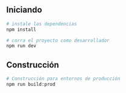 ## Iniciando

```bash
# instale las dependencias
npm install

# corra el proyecto como desarrollador
npm run dev
```

## Construcción

```bash
# Construcción para entornos de producción
npm run build:prod
```